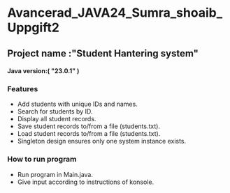 # Avancerad_JAVA24_Sumra_shoaib_Uppgift2
## Project name  :"Student Hantering system"
#### Java version:( "23.0.1" )
### Features
- Add students with unique IDs and names.
- Search for students by ID.
- Display all student records.
- Save student records to/from a file (students.txt).
- Load student records to/from a file (students.txt).
- Singleton design ensures only one system instance exists.
### How to run program
- Run program in Main.java.
- Give input according to instructions of konsole.

